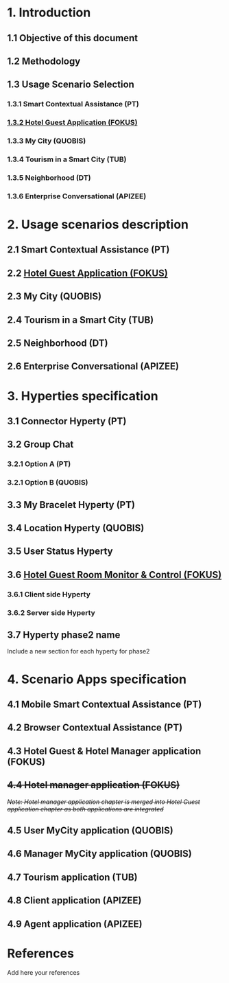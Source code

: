 # 1. Introduction
## 1.1 Objective of this document
## 1.2 Methodology
## 1.3 Usage Scenario Selection
### 1.3.1 Smart Contextual Assistance (PT)
### [1.3.2	Hotel Guest Application (FOKUS)](./Fokus_hotel_guest_contributions/ch_1_3_2_Hotel_Guest_Application/reade.md)
### 1.3.3	My City (QUOBIS)
### 1.3.4	Tourism in a Smart City (TUB)
### 1.3.5	Neighborhood (DT)
### 1.3.6	Enterprise Conversational (APIZEE)
# 2.	Usage scenarios description
## 2.1	Smart Contextual Assistance (PT)	
## 2.2	[Hotel Guest Application (FOKUS)](./Fokus_hotel_guest_contributions/ch_2_2_Hotel_Guest_Application/readme.md)
## 2.3	My City (QUOBIS)
## 2.4	Tourism in a Smart City (TUB)
## 2.5	Neighborhood (DT)
## 2.6	Enterprise Conversational (APIZEE)
# 3.	Hyperties specification
## 3.1	Connector Hyperty	(PT)
## 3.2	Group Chat
### 3.2.1 Option A (PT)
### 3.2.1 Option B (QUOBIS)
## 3.3	My Bracelet Hyperty	(PT)	
## 3.4	Location Hyperty	(QUOBIS)	
## 3.5	User Status Hyperty	
## 3.6	[Hotel Guest Room Monitor & Control (FOKUS)](./Fokus_hotel_guest_contributions/ch_3_6_Hotel_Guest_Room_Monitor_and_Control/readme.md)
### 3.6.1 Client side Hyperty
### 3.6.2 Server side Hyperty
## 3.7  Hyperty phase2 name
Include a new section for each hyperty for phase2

# 4.	Scenario Apps specification	
## 4.1	Mobile Smart Contextual Assistance (PT)	
## 4.2	Browser Contextual Assistance (PT)
## 4.3	Hotel Guest & Hotel Manager application (FOKUS)
## ~~4.4	Hotel manager application (FOKUS)~~ 
~~*Note: Hotel manager application chapter is merged into Hotel Guest application chapter as both applications are integrated*~~

## 4.5	User MyCity application (QUOBIS)
## 4.6	Manager MyCity application (QUOBIS)
## 4.7	Tourism application (TUB)
## 4.8	Client application (APIZEE)
## 4.9	Agent application (APIZEE)	
# References	
Add here your references
